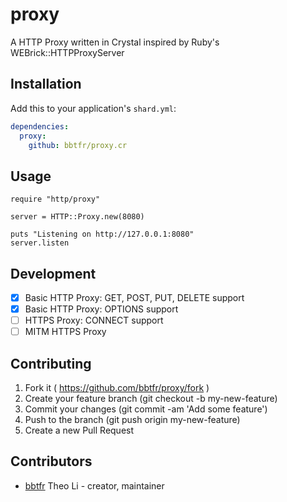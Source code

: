 # proxy

A HTTP Proxy written in Crystal inspired by Ruby's WEBrick::HTTPProxyServer

## Installation

Add this to your application's `shard.yml`:

```yaml
dependencies:
  proxy:
    github: bbtfr/proxy.cr
```

## Usage

```crystal
require "http/proxy"

server = HTTP::Proxy.new(8080)

puts "Listening on http://127.0.0.1:8080"
server.listen
```

## Development

* [x] Basic HTTP Proxy: GET, POST, PUT, DELETE support
* [x] Basic HTTP Proxy: OPTIONS support
* [ ] HTTPS Proxy: CONNECT support
* [ ] MITM HTTPS Proxy

## Contributing

1. Fork it ( https://github.com/bbtfr/proxy/fork )
2. Create your feature branch (git checkout -b my-new-feature)
3. Commit your changes (git commit -am 'Add some feature')
4. Push to the branch (git push origin my-new-feature)
5. Create a new Pull Request

## Contributors

- [bbtfr](https://github.com/bbtfr) Theo Li - creator, maintainer

